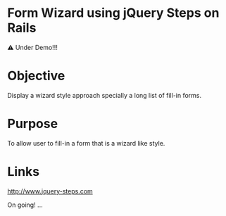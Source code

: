 # Form Wizard using jQuery Steps on Rails

⚠️ Under Demo!!!

# Objective

Display a wizard style approach specially a long list of fill-in forms.

# Purpose

To allow user to fill-in a form that is a wizard like style.

# Links

http://www.jquery-steps.com

On going! ...
